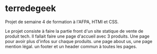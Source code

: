 # terredegeek

Projet de semaine 4 de formation à l'AFPA, HTMl et CSS.

Le projet consiste à faire la partie front d'un site statique de vente de produit tech.
Il fallait faire une page d'accueil avec 3 produits. Une page pour avoir plus d'infos
sur chaque produits. une page about us, une page mention légal. un footer et un header commun à toutes les pages.

